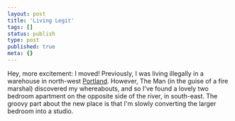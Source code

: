 ```yaml
---
layout: post
title: 'Living Legit'
tags: []
status: publish
type: post
published: true
meta: {}
---
```

Hey, more excitement: I moved! Previously, I  was living illegally in a warehouse in  north-west  <a href="http://web.archive.org/web/19991013045640/http://portland.citysearch.com/">Portland</a>. However,  The Man (in the guise of a fire marshal) discovered my whereabouts, and so I&#39;ve  found a lovely two bedroom apartment on the opposite side of the river, in south-east.  The  groovy part about the new place is that I&#39;m slowly converting the larger bedroom into a  studio.
